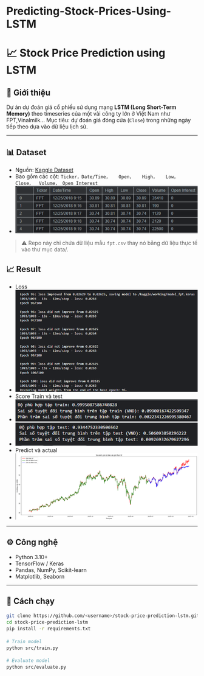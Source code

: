 # Predicting-Stock-Prices-Using-LSTM
# 📈 Stock Price Prediction using LSTM

## 🚀 Giới thiệu
Dự án dự đoán giá cổ phiếu sử dụng mạng **LSTM (Long Short-Term Memory)** theo timeseries của một vài công ty lớn ở Việt Nam như FPT,Vinalmilk...
Mục tiêu: dự đoán giá đóng cửa (`Close`) trong những ngày tiếp theo dựa vào dữ liệu lịch sử.

---

## 📊 Dataset
- Nguồn: [Kaggle Dataset](https://www.kaggle.com/code/huynguyen221/predicting-stock-prices-using-lstm)
- Bao gồm các cột: `Ticker，Date/Time，	Open，	High，	Low，	Close，	Volume，	Open Interest`
- ![alt text](data/image.png)
> ⚠️ Repo này chỉ chứa dữ liệu mẫu `fpt.csv` thay nó bằng dữ liệu thực tế vào thư mục data/.
## 📈 Result
- Loss
- ![alt text](results/loss.png)
- Score Train và test
- ![alt text](results/score_train.png)
- ![alt text](results/score_test.png)
- Predict và actual
- ![alt text](results/predict.png)
---

## ⚙️ Công nghệ
- Python 3.10+
- TensorFlow / Keras
- Pandas, NumPy, Scikit-learn
- Matplotlib, Seaborn

---

## 🔧 Cách chạy
```bash
git clone https://github.com/<username>/stock-price-prediction-lstm.git
cd stock-price-prediction-lstm
pip install -r requirements.txt

# Train model
python src/train.py

# Evaluate model
python src/evaluate.py
